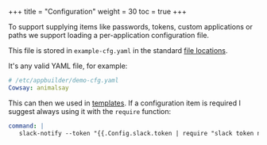 +++
title = "Configuration"
weight = 30
toc = true
+++

To support supplying items like passwords, tokens, custom applications or paths we support loading a per-application configuration file.

This file is stored in `example-cfg.yaml` in the standard [file locations](../file-locations/).

It's any valid YAML file, for example:

```yaml
# /etc/appbuilder/demo-cfg.yaml
Cowsay: animalsay
```

This can then we used in [templates](../templating/). If a configuration item is required I suggest always using it with the `require` function:

```yaml
command: |
   slack-notify --token "{{.Config.slack.token | require "slack token not set" }}"
```
